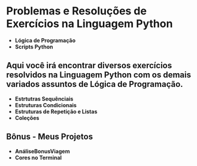 # Problemas e Resoluções de Exercícios na Linguagem Python

* **Lógica de Programação**
* **Scripts Python**

## Aqui você irá encontrar diversos exercícios resolvidos na Linguagem Python com os demais variados assuntos de Lógica de Programação.

* **Estrtutras Sequênciais**
* **Estruturas Condicionais**
* **Estruturas de Repetição e Listas**
* **Coleções**

## Bônus - Meus Projetos

* **AnáliseBonusViagem**
* **Cores no Terminal**